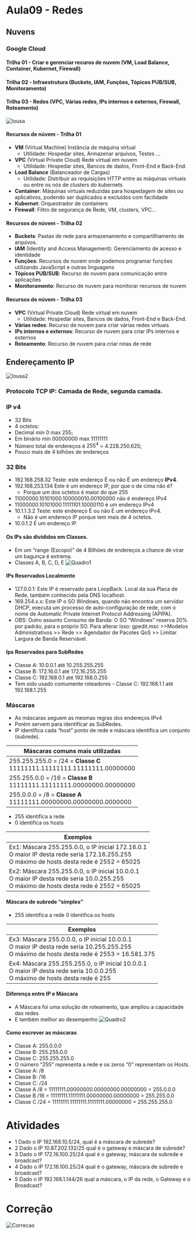 # Aula09 - Redes
## Nuvens
### Google Cloud
#### Trilha 01 - Criar e gerenciar recuros de nuvem (VM, Load Balance, Container, Kubernet, Firewall)
#### Trilha 02 - Infraestrutura (Buckets, IAM, Funções, Tópicos PUB/SUB, Monitoramento)
#### Trilha 03 - Redes (VPC, Várias redes, IPs internos e externos, Firewall, Roteamento)
![lousa](./lousa.jpg)
#### Recursos de núvem - Trilha 01
- **VM** (Virtual Machine) Instância de máquina virtual
  - Utilidade: Hospedar sites, Armazenar arquivos, Testes ...
- **VPC** (Virtual Private Cloud) Rede virtual em nuvem
  - Utilidade: Hospedar sites, Bancos de dados, Front-End e Back-End.
- **Load Balance** (Balanceador de Cargas)
  - Utilidade: Distribuir as requisições HTTP entre as máquinas virtuais ou entre os nós de clusters do kubernets
- **Container**: Máquinas virtuais reduzidas para hospedagem de sites ou aplicativos, podendo ser duplicados e excluídos com facilidade
- **Kubernet**: Orquestrador de containers
- **Firewall**: Filtro de segurança de Rede, VM, clusters, VPC...
#### Recursos de núvem - Trilha 02
- **Buckets**: Pastas de rede para armazenamento e compartilhamento de arquivos.
- **IAM** (Identity and Access Management): Gerenciamento de acesso e identidade
- **Funções**: Recursos de nuvem onde podemos programar funções utilizando JavaScript e outras linguagens
- **Tópicos PUB/SUB**: Recurso de nuvem para comunicação entre aplicações
- **Monitoramento**: Recurso de nuvem para monitorar recursos de nuvem
#### Recursos de núvem - Trilha 03
- **VPC** (Virtual Private Cloud) Rede virtual em nuvem
  - Utilidade: Hospedar sites, Bancos de dados, Front-End e Back-End.
- **Várias redes**: Recurso de nuvem para criar várias redes virtuais
- **IPs internos e externos**: Recurso de nuvem para criar IPs internos e externos
- **Roteamento**: Recurso de nuvem para criar rotas de rede

## Endereçamento IP
![lousa2](./lousa2.jpg)
### Protocolo TCP IP: Camada de Rede, segunda camada.
### IP v4
- 32 Bits
- 4 octetos:
- Decimal min 0 max 255;
- Em binário min 00000000 max 11111111
- Número total de endereços é $255^4$ = $4.228.250.625$;
- Pouco mais de 4 bilhões de endereços

### 32 Bits
- $192.168.258.32$ Teste: este endereço É ou não É um endereço **IPv4**.
- $192.168.253.134$ Este é um endereço IP, por que o de cima não é?
  - Porque um dos octetos é maior do que 255
- $11000000. 10101000. 100000010.00100000$ não é endereço IPv4
- $11000000. 10101000. 11111101. 10000110$ é um endereço IPv4
- $10.1.1.3.2$ Teste: este endereço É ou não É um endereço IPv4.
  - Não é um endereço IP porque tem mais de 4 octetos.
- $10.0.1.2$ É um endereço IP.

#### Os IPs são divididos em Classes.
- Em um “range (Escopo)” de 4 Bilhões de endereços a chance de virar um bagunça é extrema.
- Classes A, B, C, D, E
![Quadro1](./quadro1.png)

#### IPs Reservados Localmente
- 127.0.0.1: Este IP é reservado para LoopBack. Local da sua Placa de Rede, também conhecido pela DNS localhost.
- 169.254.x.x: Este IP o SO Windows, quando não encontra um servidor DHCP, executa um processo de auto-configuração de rede, com o nome de Automatic Private Internet Protocol Addressing (APIPA).
- OBS: Outro assunto Consumo de Banda: O SO “Windows” reserva 20% por padrão, para o próprio SO. Para alterar isso: gpedit.msc >>Modelos Administrativos >> Rede >> Agendador de Pacotes QoS >> Limitar Largura de Banda Reservável.

#### Ips Reservados para SubRedes
- Classe A: 10.0.0.1 até 10.255.255.255
- Classe B: 172.16.0.1 até 172.16.255.255
- Classe C: 192.168.0.1 até 192.168.0.255
- Tem sido usado comumente roteadores - Classe C: 192.168.1.1 até 192.168.1.255

### Máscaras
- As máscaras seguem as mesmas regras dos endereços IPv4
- Porém servem para identificar as SubRedes.
- IP identifica cada “host” ponto de rede e máscara identifica um conjunto (subrede).

|Máscaras comuns mais utilizadas|
|-|
|255.255.255.0 = /24 = **Classe C**<br>11111111.11111111.11111111.00000000|
|255.255.0.0 = /16 = **Classe B**<br>11111111.11111111.00000000.00000000|
|255.0.0.0 = /8 = **Classe A**<br>11111111.00000000.00000000.0000000|

- 255 identifica a rede
-  0 identifica os hosts

|Exemplos|
|-|
|Ex1: Máscara 255.255.0.0, o IP inicial 172.16.0.1<br>O maior IP desta rede seria 172.16.255.255<br>O máximo de hosts desta rede é 2552 = 65025|
|Ex2: Máscara 255.255.0.0, o IP inicial 10.0.0.1<br>O maior IP desta rede seria 10.0.255.255<br>O máximo de hosts desta rede é 2552 = 65025|

#### Máscara de subrede “simples”

- 255 identifica a rede 0 identifica os hosts

|Exemplos|
|-|
|Ex3: Máscara 255.0.0.0, o IP inicial 10.0.0.1<br>O maior IP desta rede seria 10.255.255.255<br>O máximo de hosts desta rede é 2553 = 16.581.375|
|Ex4: Máscara 255.255.255.0, o IP inicial 10.0.0.1<br>O maior IP desta rede seria 10.0.0.255<br>O máximo de hosts desta rede é 255<br>|

#### Diferença entre IP e Máscara
- A Máscara foi uma solução de roteamento, que ampliou a capacidade das redes
- E também melhor ao desempenho
![Quadro2](./quadro2.png)

#### Como escrever as máscaras
- Classe A: 255.0.0.0
- Classe B: 255.255.0.0
- Classe C: 255.255.255.0
- O número “255” representa a rede e os zeros “0” representam os Hosts.
- Classe A: /8
- Classe B: /16
- Classe C: /24
- Classe A /8 = 11111111.00000000.00000000.00000000 = 255.0.0.0
- Classe B /16 = 11111111.11111111.00000000.00000000 = 255.255.0.0
- Classe C /24 = 11111111.11111111.11111111.00000000 = 255.255.255.0

# Atividades

- 1 Dado o IP 192.168.10.5/24, qual é a máscara de subrede?
- 2 Dado o IP 10.87.202.132/25 qual é o gateway e máscara de subrede?
- 3 Dado o IP 172.16.100.25/24 qual é o gateway, máscara de subrede e broadcast?
- 4 Dado o IP 172.16.100.25/24 qual é o gateway, máscara de subrede e broadcast?
- 5 Dado o IP 192.168.1.144/26 qual a máscara, o IP da rede, o Gateway e o Broadcast?

# Correção
![Correcao](./correcao.png)